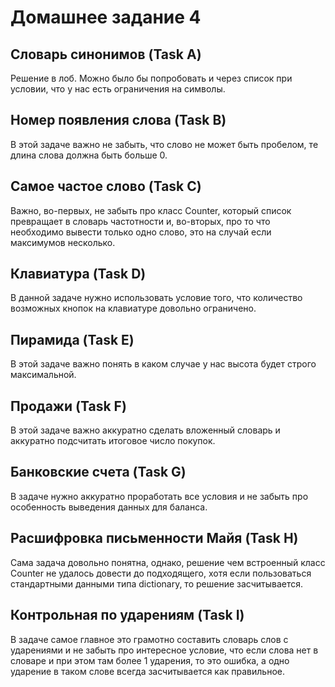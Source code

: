 # Домашнее задание 4

## Словарь синонимов (Task A)
Решение в лоб. Можно было бы попробовать и через список при условии, что у нас есть ограничения на 
символы.

## Номер появления слова (Task B)
В этой задаче важно не забыть, что слово не может быть пробелом, те длина слова должна быть больше 0.

## Самое частое слово (Task C)
Важно, во-первых, не забыть про класс Counter, который список превращает в словарь частотности и, 
во-вторых, про то что необходимо вывести только одно слово, это на случай если максимумов несколько.

## Клавиатура (Task D)
В данной задаче нужно использовать условие того, что количество возможных кнопок на клавиатуре довольно
ограничено.

## Пирамида (Task E)
В этой задаче важно понять в каком случае у нас высота будет строго максимальной.

## Продажи (Task F)
В этой задаче важно аккуратно сделать вложенный словарь и аккуратно подсчитать итоговое число покупок.

## Банковские счета (Task G)
В задаче нужно аккуратно проработать все условия и не забыть про особенность выведения данных для 
баланса.

## Расшифровка письменности Майя (Task H)
Сама задача довольно понятна, однако, решение чем встроенный класс Counter не удалось довести до 
подходящего, хотя если пользоваться стандартными данными типа dictionary, то решение засчитывается.

## Контрольная по ударениям (Task I)
В задаче самое главное это грамотно составить словарь слов с ударениями и не забыть про интересное 
условие, что если слова нет в словаре и при этом там более 1 ударения, то это ошибка, а одно 
ударение в таком слове всегда засчитывается как правильное.